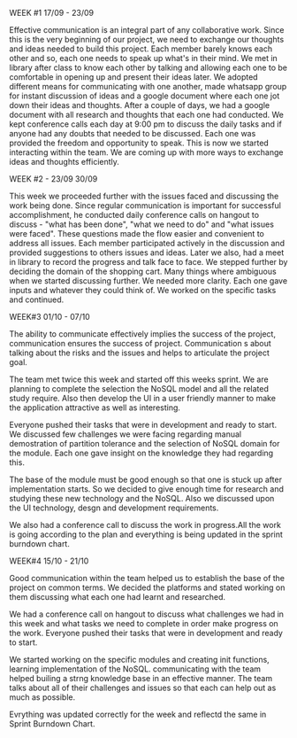 WEEK #1 17/09 - 23/09

Effective communication is an integral part of any collaborative work. Since this is the very beginning of our project, we need to exchange our thoughts and ideas needed to build this project. Each member barely knows each other and so, each one needs to speak up what's in their mind.
We met in library after class to know each other by talking and allowing each one to be comfortable in opening up and present their ideas later. We adopted different means for communicating with one another, made whatsapp group for instant discussion of ideas and a google document where each one jot down their ideas and thoughts.
After a couple of days, we had a google document with all research and thoughts that each one had conducted. We kept conference calls each day at 9:00 pm to discuss the daily tasks and if anyone had any doubts that needed to be discussed. Each one was provided the freedom and opportunity to speak.
This is now we started interacting within the team. We are coming up with more ways to exchange ideas and thoughts efficiently.

WEEK #2 - 23/09 30/09

This week we proceeded further with the issues faced and discussing the work being done. Since regular communication is important for successful accomplishment, he conducted daily conference calls on hangout to discuss - "what has been done", "what we need to do" and "what issues were faced".
These questions made the flow easier and convenient to address all issues. Each member participated actively in the discussion and provided suggestions to others issues and ideas. Later we also, had a meet in library to record the progress and talk face to face.
We stepped further by deciding the domain of the shopping cart. Many things where ambiguous when we started discussing further. We needed more clarity. Each one gave inputs and whatever they could think of. We worked on the specific tasks and continued.


WEEK#3 01/10 - 07/10

The ability to communicate effectively implies the success of the project, communication
ensures the success of project. Communication s about talking about the risks and the issues
and helps to articulate the project goal.

The team met twice this week and started off this weeks sprint. We are planning to
complete the selection the NoSQL model and all the related study require. Also then develop the UI in a user friendly
manner to make the application attractive as well as interesting. 

Everyone pushed their tasks that were in development and ready to start. We discussed few challenges we were facing regarding manual demostration of partition tolerance and the selection of NoSQL domain for the module. Each one gave insight on the knowledge they had regarding this.

The base of the module must be good enough so that one is stuck up after implementation starts. So we decided to give enough time for research and studying these new technology and the NoSQL. Also we discussed upon the UI technology, desgn and development requirements.

We also had a conference call to discuss the work in progress.All the work is going according
to the plan and everything is being updated in the sprint burndown chart.


WEEK#4 15/10 - 21/10

Good communication within the team helped us to establish the base of the project on common terms. We decided the platforms and stated working on them discussing what each one had learnt and researched. 

We had a conference call on hangout to discuss what challenges we had in this week and what tasks we need to complete in order make progress on the work. Everyone pushed their tasks that were in development and ready to start.

We started working on the specific modules and creating init functions, learning implementation of the NoSQL. communicating with the team helped builing a strng knowledge base in an effective manner. The team talks about all of their challenges and issues so that each can help out as much as possible.

Evrything was updated correctly for the week and reflectd the same in Sprint Burndown Chart.
